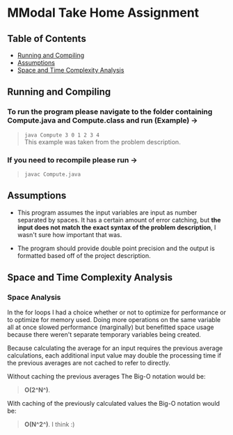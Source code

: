 # MModal Take Home Assignment

## Table of Contents

* [Running and Compiling](#running-and-compiling)
* [Assumptions](#assumptions)
* [Space and Time Complexity Analysis](#space-and-time-complexity-analysis)

## Running and Compiling

### To run the program please navigate to the folder containing Compute.java and Compute.class and run (Example) ->

> ```java Compute 3 0 1 2 3 4```  
> This example was taken from the problem description.

### If you need to recompile please run ->

> ```javac Compute.java```

## Assumptions

* This program assumes the input variables are input as number separated by spaces. It has a certain amount of error catching, but **the input does not match the exact syntax of the problem description**, I wasn't sure how important that was.

* The program should provide double point precision and the output is formatted based off of the project description.

## Space and Time Complexity Analysis

### Space Analysis

In the for loops I had a choice whether or not to optimize for performance or to optimize for memory used. Doing more operations on the same variable all at once slowed performance (marginally) but benefitted space usage because there weren't separate temporary variables being created.

Because calculating the average for an input requires the previous average calculations, each additional input value may double the processing time if the previous averages are not cached to refer to directly.

Without caching the previous averages The Big-O notation would be:
>**O(2^N^)**.

With caching of the previously calculated values the Big-O notation would be:
>**O(N^2^)**.    I think :)
